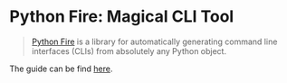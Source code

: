 # Python Fire: Magical CLI Tool

> [Python Fire](https://github.com/google/python-fire) is a library for automatically generating command line interfaces (CLIs) from absolutely any Python object.

The guide can be find [here](https://github.com/google/python-fire/blob/master/docs/guide.md).

